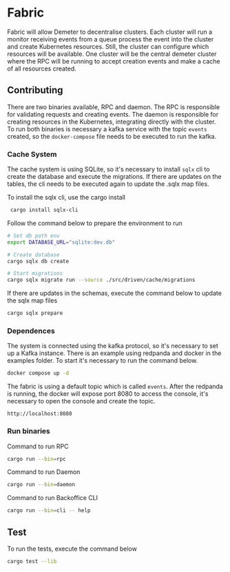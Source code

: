 # Fabric

Fabric will allow Demeter to decentralise clusters. Each cluster will run a monitor receiving events from a queue process the event into the cluster and create Kubernetes resources. Still, the cluster can configure which resources will be available. One cluster will be the central demeter cluster where the RPC will be running to accept creation events and make a cache of all resources created.

## Contributing

There are two binaries available, RPC and daemon. The RPC is responsible for validating requests and creating events. The daemon is responsible for creating resources in the Kubernetes, integrating directly with the cluster. To run both binaries is necessary a kafka service with the topic `events` created, so the `docker-compose` file needs to be executed to run the kafka.

### Cache System

The cache system is using SQLite, so it's necessary to install `sqlx` cli to create the database and execute the migrations. If there are updates on the tables, the cli needs to be executed again to update the .sqlx map files.

To install the sqlx cli, use the cargo install

```sh
 cargo install sqlx-cli
```

Follow the command below to prepare the environment to run

```sh
# Set db path env
export DATABASE_URL="sqlite:dev.db"

# Create database
cargo sqlx db create

# Start migrations
cargo sqlx migrate run --source ./src/driven/cache/migrations
```

If there are updates in the schemas, execute the command below to update the sqlx map files

```sh
cargo sqlx prepare
```

### Dependences

The system is connected using the kafka protocol, so it's necessary to set up a Kafka instance. There is an example using redpanda and docker in the examples folder. To start it's necessary to run the command below.

```sh
docker compose up -d
```

The fabric is using a default topic which is called `events`. After the redpanda is running, the docker will expose port 8080 to access the console, it's necessary to open the console and create the topic.

```
http://localhost:8080
```

### Run binaries

Command to run RPC

```sh
cargo run --bin=rpc
```

Command to run Daemon

```sh
cargo run --bin=daemon
```

Command to run Backoffice CLI

```sh
cargo run --bin=cli -- help
```

## Test

To run the tests, execute the command below

```sh
cargo test --lib
```
